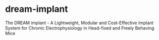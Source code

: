 # dream-implant
The DREAM implant - A Lightweight, Modular and Cost-Effective Implant System for Chronic Electrophysiology in Head-fixed and Freely Behaving Mice
